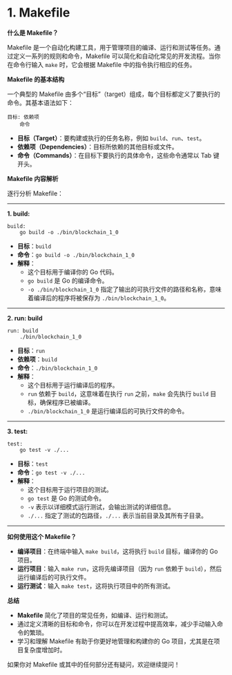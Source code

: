 # 1. Makefile
**什么是 Makefile？**

Makefile 是一个自动化构建工具，用于管理项目的编译、运行和测试等任务。通过定义一系列的规则和命令，Makefile 可以简化和自动化常见的开发流程。当你在命令行输入 `make` 时，它会根据 Makefile 中的指令执行相应的任务。

**Makefile 的基本结构**

一个典型的 Makefile 由多个“目标”（target）组成，每个目标都定义了要执行的命令。其基本语法如下：

```
目标: 依赖项
	命令
```

- **目标（Target）**：要构建或执行的任务名称，例如 `build`、`run`、`test`。
- **依赖项（Dependencies）**：目标所依赖的其他目标或文件。
- **命令（Commands）**：在目标下要执行的具体命令，这些命令通常以 Tab 键开头。

**Makefile 内容解析**

逐行分析 Makefile：

---

**1. build:**

```
build:
	go build -o ./bin/blockchain_1_0
```

- **目标**：`build`
- **命令**：`go build -o ./bin/blockchain_1_0`
- **解释**：
  - 这个目标用于编译你的 Go 代码。
  - `go build` 是 Go 的编译命令。
  - `-o ./bin/blockchain_1_0` 指定了输出的可执行文件的路径和名称，意味着编译后的程序将被保存为 `./bin/blockchain_1_0`。

---

**2. run: build**

```
run: build
	./bin/blockchain_1_0
```

- **目标**：`run`
- **依赖项**：`build`
- **命令**：`./bin/blockchain_1_0`
- **解释**：
  - 这个目标用于运行编译后的程序。
  - `run` 依赖于 `build`，这意味着在执行 `run` 之前，`make` 会先执行 `build` 目标，确保程序已被编译。
  - `./bin/blockchain_1_0` 是运行编译后的可执行文件的命令。

---

**3. test:**

```
test:
	go test -v ./...
```

- **目标**：`test`
- **命令**：`go test -v ./...`
- **解释**：
  - 这个目标用于运行项目的测试。
  - `go test` 是 Go 的测试命令。
  - `-v` 表示以详细模式运行测试，会输出测试的详细信息。
  - `./...` 指定了测试的包路径，`./...` 表示当前目录及其所有子目录。

---

**如何使用这个 Makefile？**

- **编译项目**：在终端中输入 `make build`，这将执行 `build` 目标，编译你的 Go 项目。
- **运行项目**：输入 `make run`，这将先编译项目（因为 `run` 依赖于 `build`），然后运行编译后的可执行文件。
- **运行测试**：输入 `make test`，这将执行项目中的所有测试。

**总结**

- **Makefile** 简化了项目的常见任务，如编译、运行和测试。
- 通过定义清晰的目标和命令，你可以在开发过程中提高效率，减少手动输入命令的繁琐。
- 学习和理解 Makefile 有助于你更好地管理和构建你的 Go 项目，尤其是在项目复杂度增加时。

如果你对 Makefile 或其中的任何部分还有疑问，欢迎继续提问！